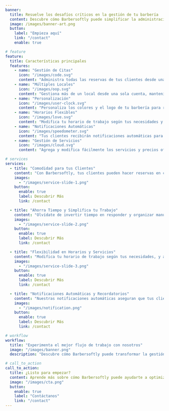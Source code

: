 ```yaml
---
banner:
  title: Resuelve los desafíos críticos en la gestión de tu barbería
  content: Descubre cómo Barbersoftly puede simplificar la administración de tus reservas y mejorar la experiencia de tus clientes. Controla múltiples locales, personaliza tu barbería y optimiza tu horario con facilidad.
  image: /images/banner-art.png
  button:
    label: "Empieza aquí"
    link: "/contact"
    enable: true

# feature
feature:
  title: Características principales
  features:
    - name: "Gestión de Citas"
      icon: "/images/code.svg"
      content: "Administra todas las reservas de tus clientes desde una plataforma intuitiva y eficiente."
    - name: "Múltiples Locales"
      icon: "/images/oop.svg"
      content: "Gestiona más de un local desde una sola cuenta, manteniendo todo bajo control."
    - name: "Personalización"
      icon: "/images/user-clock.svg"
      content: "Personaliza los colores y el logo de tu barbería para reflejar tu marca única."
    - name: "Horarios Flexibles"
      icon: "/images/love.svg"
      content: "Modifica tu horario de trabajo según tus necesidades y disponibilidad."
    - name: "Notificaciones Automáticas"
      icon: "/images/speedometer.svg"
      content: "Tus clientes recibirán notificaciones automáticas para recordarles sus citas."
    - name: "Gestión de Servicios"
      icon: "/images/cloud.svg"
      content: "Agrega y modifica fácilmente los servicios y precios ofrecidos en tu barbería."

# services
services:
  - title: "Comodidad para tus Clientes"
    content: "Con Barbersoftly, tus clientes pueden hacer reservas en cualquier momento y desde cualquier lugar a través del enlace de tu barbería. Simplemente comparte el link, y ellos podrán agendar su cita de manera rápida y sencilla, mejorando su experiencia y comodidad."
    images:
      - "/images/service-slide-1.png"
    button:
      enable: true
      label: Descubrir Más
      link: /contact

  - title: "Ahorra Tiempo y Simplifica tu Trabajo"
    content: "Olvídate de invertir tiempo en responder y organizar manualmente las reservas. Con Barbersoftly, la gestión de citas se automatiza, permitiéndote enfocarte en lo que mejor sabes hacer: atender a tus clientes. Comparte el enlace de tu barbería y deja que el sistema se encargue del resto."
    images:
      - "/images/service-slide-2.png"
    button:
      enable: true
      label: Descubrir Más
      link: /contact

  - title: "Flexibilidad en Horarios y Servicios"
    content: "Modifica tu horario de trabajo según tus necesidades, y actualiza tus servicios y precios fácilmente. Con Barbersoftly, tienes el control total sobre tu barbería, pudiendo ajustar tus ofertas en cualquier momento."
    images:
      - "/images/service-slide-3.png"
    button:
      enable: true
      label: Descubrir Más
      link: /contact

  - title: "Notificaciones Automáticas y Recordatorios"
    content: "Nuestras notificaciones automáticas aseguran que tus clientes siempre estén al tanto de sus reservas, reduciendo las ausencias y mejorando la satisfacción del cliente."
    images:
      - "/images/notification.png"
    button:
      enable: true
      label: Descubrir Más
      link: /contact

# workflow
workflow:
  title: "Experimenta el mejor flujo de trabajo con nosotros"
  image: "/images/banner.png"
  description: "Descubre cómo Barbersoftly puede transformar la gestión de tu barbería, mejorando la eficiencia y la satisfacción del cliente."

# call_to_action
call_to_action:
  title: ¿Listo para empezar?
  content: Aprende más sobre cómo Barbersoftly puede ayudarte a optimizar la administración de tu barbería. Contáctanos y comienza tu transformación digital.
  image: "/images/cta.png"
  button:
    enable: true
    label: "Contáctanos"
    link: "/contact"
---
```

